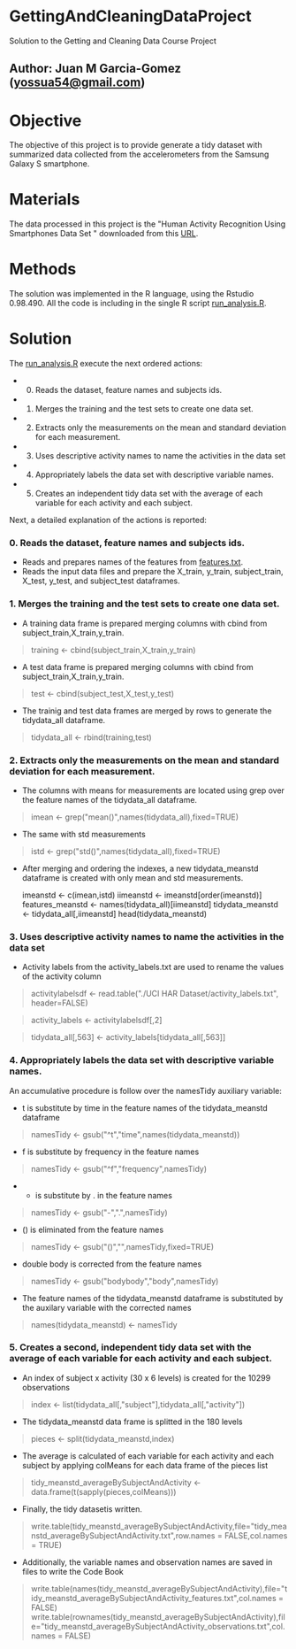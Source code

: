 GettingAndCleaningDataProject
=============================

Solution to the Getting and Cleaning Data Course Project

## Author: Juan M Garcia-Gomez (yossua54@gmail.com)

# Objective

The objective of this project is to provide generate a tidy dataset with summarized data collected from the accelerometers from the Samsung Galaxy S smartphone.

# Materials

The data processed in this project is the "Human Activity Recognition Using Smartphones Data Set " downloaded from this [URL](https://d396qusza40orc.cloudfront.net/getdata%2Fprojectfiles%2FUCI%20HAR%20Dataset.zip).

# Methods

The solution was implemented in the R language, using the Rstudio 0.98.490. All the code is including in the single R script [run_analysis.R](https://github.com/yossua54/GettingAndCleaningDataProject/blob/master/run_analysis.R).

# Solution

The [run_analysis.R](https://github.com/yossua54/GettingAndCleaningDataProject/blob/master/run_analysis.R) execute the next ordered actions:

* 0. Reads the dataset, feature names and subjects ids.
* 1. Merges the training and the test sets to create one data set.
* 2. Extracts only the measurements on the mean and standard deviation for each measurement. 
* 3. Uses descriptive activity names to name the activities in the data set
* 4. Appropriately labels the data set with descriptive variable names. 
* 5. Creates an independent tidy data set with the average of each variable for each activity and each subject. 

Next, a detailed explanation of the actions is reported:

### 0. Reads the dataset, feature names and subjects ids.

* Reads and prepares names of the features from [features.txt](https://github.com/yossua54/GettingAndCleaningDataProject/blob/master/UCI%20HAR%20Dataset/features.txt).
* Reads the input data files and prepare the X_train, y_train, subject_train, X_test, y_test,  and subject_test dataframes.

### 1. Merges the training and the test sets to create one data set.

* A training data frame is prepared merging columns with cbind from subject_train,X_train,y_train.
> training <- cbind(subject_train,X_train,y_train)

* A test data frame is prepared merging columns with cbind from subject_train,X_train,y_train.
> test <- cbind(subject_test,X_test,y_test)

* The trainig and test data frames are merged by rows to generate the tidydata_all dataframe.
> tidydata_all <- rbind(training,test)

### 2. Extracts only the measurements on the mean and standard deviation for each measurement. 

* The columns with means for measurements are located using grep over the feature names of the tidydata_all dataframe.
> imean <- grep("mean()",names(tidydata_all),fixed=TRUE)

* The same with std measurements
> istd <- grep("std()",names(tidydata_all),fixed=TRUE)

* After merging and ordering the indexes, a new tidydata_meanstd dataframe is created with only mean and std measurements.

  imeanstd <- c(imean,istd)
  iimeanstd <- imeanstd[order(imeanstd)]
  features_meanstd <- names(tidydata_all)[iimeanstd]
  tidydata_meanstd <- tidydata_all[,iimeanstd]
  head(tidydata_meanstd)

### 3. Uses descriptive activity names to name the activities in the data set

* Activity labels from the activity_labels.txt are used to rename the values of the activity column

> activitylabelsdf <- read.table("./UCI HAR Dataset/activity_labels.txt",  header=FALSE)

> activity_labels <- activitylabelsdf[,2] 

> tidydata_all[,563] <- activity_labels[tidydata_all[,563]] 

### 4. Appropriately labels the data set with descriptive variable names. 

An accumulative procedure is follow over the namesTidy auxiliary variable:

* t is substitute by time in the feature names of the tidydata_meanstd dataframe
> namesTidy <- gsub("^t","time",names(tidydata_meanstd))

* f is substitute by frequency in the feature names 
> namesTidy <- gsub("^f","frequency",namesTidy)

* - is substitute by . in the feature names 
> namesTidy <- gsub("-",".",namesTidy)

* () is eliminated from the feature names 
> namesTidy <- gsub("()","",namesTidy,fixed=TRUE)

* double body is corrected from the feature names 
> namesTidy <- gsub("bodybody","body",namesTidy)

* The feature names of the tidydata_meanstd dataframe is substituted by the auxilary variable with the corrected names
> names(tidydata_meanstd) <- namesTidy

### 5. Creates a second, independent tidy data set with the average of each variable for each activity and each subject. 

* An index of subject x activity (30 x 6 levels) is created for the 10299 observations
> index <- list(tidydata_all[,"subject"],tidydata_all[,"activity"])

* The tidydata_meanstd data frame is splitted in the 180 levels
> pieces <- split(tidydata_meanstd,index)

* The average is calculated of each  variable for each activity and each subject by applying colMeans for each data frame of the pieces list
> tidy_meanstd_averageBySubjectAndActivity <- data.frame(t(sapply(pieces,colMeans)))

* Finally, the tidy datasetis written.
> write.table(tidy_meanstd_averageBySubjectAndActivity,file="tidy_meanstd_averageBySubjectAndActivity.txt",row.names = FALSE,col.names = TRUE)

* Additionally, the variable names and observation names are saved in files to write the Code Book
> write.table(names(tidy_meanstd_averageBySubjectAndActivity),file="tidy_meanstd_averageBySubjectAndActivity_features.txt",col.names = FALSE)
> write.table(rownames(tidy_meanstd_averageBySubjectAndActivity),file="tidy_meanstd_averageBySubjectAndActivity_observations.txt",col.names = FALSE)
